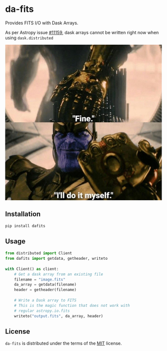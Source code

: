 # da-fits

Provides FITS I/O with Dask Arrays.

As per Astropy issue [#11159](https://github.com/astropy/astropy/issues/11159), dask arrays cannot be written right now when using `dask.distributed`

![I'll write it myself](fine.webp "I'll do it myself")

## Installation

```console
pip install dafits
```

## Usage

```python
from distributed import Client
from dafits import getdata, getheader, writeto

with Client() as client:
    # Get a dask array from an existing file
    filename = "image.fits"
    da_array = getdata(filename)
    header = getheader(filename)

    # Write a Dask array to FITS
    # This is the magic function that does not work with
    # regular astropy.io.fits
    writeto("output.fits", da_array, header)
```

## License

`da-fits` is distributed under the terms of the [MIT](https://spdx.org/licenses/MIT.html) license.
